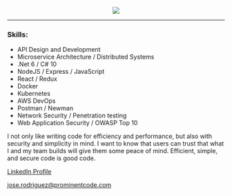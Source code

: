 <p align="center">
<img src="https://user-images.githubusercontent.com/50179896/156909794-34585c25-43b6-4165-a05f-3cf56aaf8c0e.png">
</p>
<!-- <p align="center">
<img src="https://img.shields.io/badge/OS-Linux-informational?style=for-the-badge&logo=<jose>&logoColor=white&color=black">
<img src="https://img.shields.io/badge/OS-Windows-informational?style=for-the-badge&logo=<jose>&logoColor=white&color=black">
<img src="https://img.shields.io/badge/code-JavaScript-informational?style=for-the-badge&logo=<jose>&logoColor=white&color=black">
<img src="https://img.shields.io/badge/code-Python-informational?style=for-the-badge&logo=<jose>&logoColor=white&color=black">
<img src="https://img.shields.io/badge/cloud-AWS-informational?style=for-the-badge&logo=<jose>&logoColor=white&color=black">
<img src="https://img.shields.io/badge/framework-React-informational?style=for-the-badge&logo=<jose>&logoColor=white&color=black">
<img src="https://img.shields.io/badge/framework-Redux-informational?style=for-the-badge&logo=<jose>&logoColor=white&color=black">
<img src="https://img.shields.io/badge/framework-Express-informational?style=for-the-badge&logo=<jose>&logoColor=white&color=black">
<img src="https://img.shields.io/badge/database-MongoDB-informational?style=for-the-badge&logo=<jose>&logoColor=white&color=black">
<img src="https://img.shields.io/badge/security-Penetration&nbsp;Testing-informational?style=for-the-badge&logo=<jose>&logoColor=white&color=black">
<img src="https://img.shields.io/badge/security-Protocol&nbsp;Analysis-informational?style=for-the-badge&logo=<jose>&logoColor=white&color=black">
</p> -->

---

### Skills:

* API Design and Development
* Microservice Architecture / Distributed Systems
* .Net 6 / C# 10
* NodeJS / Express / JavaScript
* React / Redux
* Docker
* Kubernetes
* AWS DevOps
* Postman / Newman
* Network Security / Penetration testing
* Web Application Security / OWASP Top 10

I not only like writing code for efficiency and performance, but also with security and simplicity in mind. I want to know that users can trust that what I and my team builds will give them some peace of mind. Efficient, simple, and secure code is good code.

[LinkedIn Profile][2]

<!-- Actual text -->




jose.rodriguez@prominentcode.com

<!-- Icons -->

[1.2]: http://i.imgur.com/wWzX9uB.png (twitter icon without padding)
[2.2]: https://raw.githubusercontent.com/MartinHeinz/MartinHeinz/master/linkedin-3-16.png (LinkedIn icon without padding)

<!-- Links to your social media accounts -->

[1]: https://vectornull.github.io/
[2]: https://www.linkedin.com/in/prominentcode/
